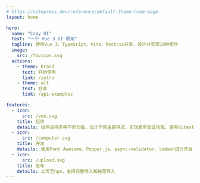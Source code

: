 ```yaml
---
# https://vitepress.dev/reference/default-theme-home-page
layout: home

hero:
  name: "Cray UI"
  text: "一个 Vue 3 UI 框架"
  tagline: 使用Vue 3、TypeSript、Vite、Postcss开发，设计并实现10种组件
  image: 
    src: /favicon.svg
  actions:
    - theme: brand
      text: 开始使用
      link: /intro
    - theme: alt
      text: 仓库
      link: /api-examples

features:
  - icon: 
      src: /vue.svg
    title: 组件
    details: 组件支持多种不同功能，设计不同主题样式，实现表单验证功能，使用Vitest设计测试用例
  - icon: 
      src: /computer.svg
    title: 开发
    details: 使用Font Awesome、Popper.js、async-validator、lodash进行开发
  - icon: 
      src: /upload.svg
    title: 发布
    details: 上传至npm，支持完整导入和按需导入
---
```


